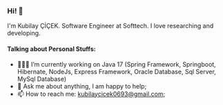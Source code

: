 ### Hi! 👋
I'm Kubilay ÇİÇEK. Software Engineer at Softtech. 
I love researching and developing.

#### Talking about Personal Stuffs:
- 👨🏽‍💻  I’m currently working on Java 17 (Spring Framework, Springboot, Hibernate, NodeJs, Express Framework, Oracle Database, Sql Server, MySql Database)
- 💬 Ask me about anything, I am happy to help;
- 📫 How to reach me: kubilaycicek0693@gmail.com;




<!--
**kubilaycicek/kubilaycicek** is a ✨ _special_ ✨ repository because its `README.md` (this file) appears on your GitHub profile.

Here are some ideas to get you started:

- 🔭 I’m currently working on ...
- 🌱 I’m currently learning ...
- 👯 I’m looking to collaborate on ...
- 🤔 I’m looking for help with ...
- 💬 Ask me about ...
- 📫 How to reach me: ...
- 😄 Pronouns: ...
- ⚡ Fun fact: ...
-->
